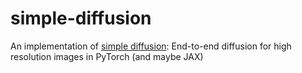# simple-diffusion
An implementation of [simple diffusion](https://arxiv.org/abs/2301.11093): End-to-end diffusion for high resolution images in PyTorch (and maybe JAX)
